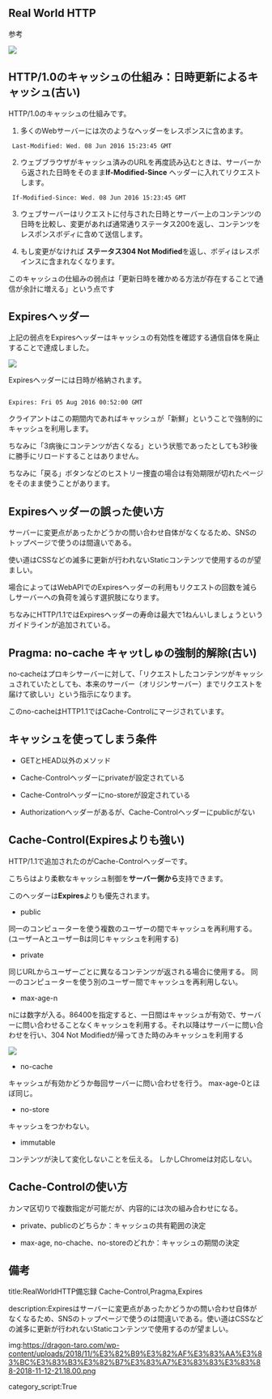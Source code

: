



## Real World HTTP

参考

<img src="https://dragon-taro.com/wp-content/uploads/2018/11/%E3%82%B9%E3%82%AF%E3%83%AA%E3%83%BC%E3%83%B3%E3%82%B7%E3%83%A7%E3%83%83%E3%83%88-2018-11-12-21.18.00.png">


## HTTP/1.0のキャッシュの仕組み：日時更新によるキャッシュ(古い)

HTTP/1.0のキャッシュの仕組みです。

1. 多くのWebサーバーには次のようなヘッダーをレスポンスに含めます。

<code><pre>
Last-Modified: Wed. 08 Jun 2016 15:23:45 GMT
</code></pre>

2. ウェブブラウザがキャッシュ済みのURLを再度読み込むときは、サーバーから返された日時をそのまま**If-Modified-Since** ヘッダーに入れてリクエストします。

<code><pre>
If-Modified-Since: Wed. 08 Jun 2016 15:23:45 GMT
</code></pre>

3. ウェブサーバーはリクエストに付与された日時とサーバー上のコンテンツの日時を比較し、変更があれば通常通りステータス200を返し、コンテンツをレスポンスボディに含めて送信します。


4. もし変更がなければ **ステータス304 Not Modified**を返し、ボディはレスポインスに含まれなくなります。

このキャッシュの仕組みの弱点は「更新日時を確かめる方法が存在することで通信が余計に増える」という点です


## Expiresヘッダー

上記の弱点をExpiresヘッダーはキャッシュの有効性を確認する通信自体を廃止することで達成しました。


<img src="https://junzou-marketing.com/wp/wp-content/uploads/2018/09/browser-cache-works.png">

Expiresヘッダーには日時が格納されます。

<pre><code>
Expires: Fri 05 Aug 2016 00:52:00 GMT
</code></pre>

クライアントはこの期間内であればキャッシュが「新鮮」ということで強制的にキャッシュを利用します。

ちなみに「3病後にコンテンツが古くなる」という状態であったとしても3秒後に勝手にリロードすることはありません。

ちなみに「戻る」ボタンなどのヒストリー捜査の場合は有効期限が切れたページをそのまま使うことがあります。

## Expiresヘッダーの誤った使い方

サーバーに変更点があったかどうかの問い合わせ自体がなくなるため、SNSのトップページで使うのは間違いである。

使い道はCSSなどの滅多に更新が行われないStaticコンテンツで使用するのが望ましい。

場合によってはWebAPIでのExpiresヘッダーの利用もリクエストの回数を減らしサーバーへの負荷を減らす選択肢になります。

ちなみにHTTP/1.1ではExpiresヘッダーの寿命は最大で1ねんいしましょうというガイドラインが追加されている。

## Pragma: no-cache キャッtしゅの強制的解除(古い)

no-cacheはプロキシサーバーに対して、「リクエストしたコンテンツがキャッシュされていたとしても、本来のサーバー（オリジンサーバー）までリクエストを届けて欲しい」という指示になります。


このno-cacheはHTTP1.1ではCache-Controlにマージされています。



## キャッシュを使ってしまう条件

- GETとHEAD以外のメソッド

- Cache-Controlヘッダーにprivateが設定されている

- Cache-Controlヘッダーにno-storeが設定されている

- Authorizationヘッダーがあるが、Cache-Controlヘッダーにpublicがない


## Cache-Control(Expiresよりも強い)

HTTP/1.1で追加されたのがCache-Controlヘッダーです。

こちらはより柔軟なキャッシュ制御を**サーバー側から**支持できます。

このヘッダーは**Expires**よりも優先されます。

- public

同一のコンピューターを使う複数のユーザーの間でキャッシュを再利用する。(ユーザーAとユーザーBは同じキャッシュを利用する)

- private

同じURLからユーザーごとに異なるコンテンツが返される場合に使用する。
同一のコンピューターを使う別のユーザー間でキャッシュを再利用しない。

- max-age-n

nには数字が入る。86400を指定すると、一日間はキャッシュが有効で、サーバーに問い合わせることなくキャッシュを利用する。それ以降はサーバーに問い合わせを行い、304 Not Modifiedが帰ってきた時のみキャッシュを利用する

<img src="https://web-dev.imgix.net/image/tcFciHGuF3MxnTr1y5ue01OGLBn2/e2bN6glWoVbWIcwUF1uh.png?auto=format">

- no-cache

キャッシュが有効かどうか毎回サーバーに問い合わせを行う。
max-age-0とほぼ同じ。

- no-store

キャッシュをつかわない。

- immutable

コンテンツが決して変化しないことを伝える。
しかしChromeは対応しない。

## Cache-Controlの使い方

カンマ区切りで複数指定が可能だが、内容的には次の組み合わせになる。

- private、publicのどちらか：キャッシュの共有範囲の決定

- max-age, no-chache、no-storeのどれか：キャッシュの期間の決定











## 備考

title:RealWorldHTTP備忘録 Cache-Control,Pragma,Expires

description:Expiresはサーバーに変更点があったかどうかの問い合わせ自体がなくなるため、SNSのトップページで使うのは間違いである。使い道はCSSなどの滅多に更新が行われないStaticコンテンツで使用するのが望ましい。

img:https://dragon-taro.com/wp-content/uploads/2018/11/%E3%82%B9%E3%82%AF%E3%83%AA%E3%83%BC%E3%83%B3%E3%82%B7%E3%83%A7%E3%83%83%E3%83%88-2018-11-12-21.18.00.png

category_script:True